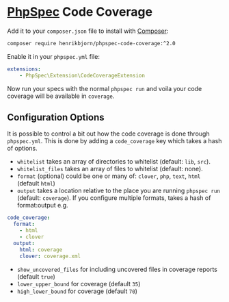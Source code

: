 [PhpSpec](http://phpspec.net) Code Coverage
===========================================

Add it to your `composer.json` file to install with [Composer](http://getcomposer.org):

``` bash
composer require henrikbjorn/phpspec-code-coverage:^2.0
```

Enable it in your `phpspec.yml` file:

``` yaml
extensions:
    - PhpSpec\Extension\CodeCoverageExtension
```

Now run your specs with the normal `phpspec run` and voila your code coverage will be available in
`coverage`.

Configuration Options
---------------------

It is possible to control a bit out how the code coverage is done through `phpspec.yml`. This is done by
adding a `code_coverage` key which takes a hash of options.

* `whitelist` takes an array of directories to whitelist (default: `lib`, `src`).
* `whitelist_files` takes an array of files to whitelist (default: none).
* `format` (optional) could be one or many of: `clover`, `php`, `text`, `html` (default `html`)
* `output` takes a location relative to the place you are running `phpspec run` (default: `coverage`). If you configure multiple formats, takes a hash of format:output e.g.
```yaml
code_coverage:
  format:
    - html
    - clover
  output:
    html: coverage
    clover: coverage.xml
```
* `show_uncovered_files` for including uncovered files in coverage reports (default `true`)
* `lower_upper_bound` for coverage (default `35`)
* `high_lower_bound` for coverage (default `70`)
